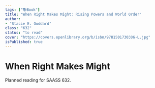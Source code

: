 ```yaml
---
tags: ["📚Book"]
title: "When Right Makes Might: Rising Powers and World Order"
author:
- "Stacie E. Goddard"
class: "632"
status: "to read"
cover: "https://covers.openlibrary.org/b/isbn/9781501730306-L.jpg"
isPublished: true
---
```


# When Right Makes Might

Planned reading for SAASS 632.

